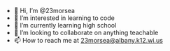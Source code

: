 - 👋 Hi, I’m @23morsea
- 👀 I’m interested in learning to code
- 🌱 I’m currently learning high school
- 💞️ I’m looking to collaborate on anything teachable 
- 📫 How to reach me at 23morsea@albany.k12.wi.us

<!---
23morsea/23morsea is a ✨ special ✨ repository because its `README.md` (this file) appears on your GitHub profile.
You can click the Preview link to take a look at your changes.
--->
